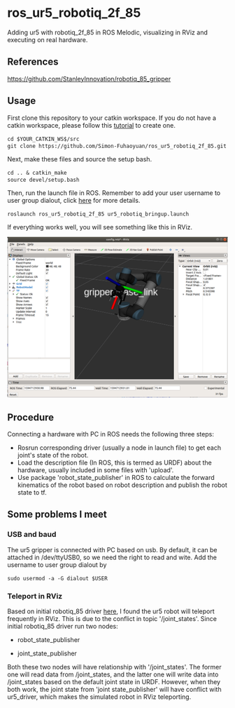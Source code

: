 # ros_ur5_robotiq_2f_85
Adding ur5 with robotiq_2f_85 in ROS Melodic, visualizing in RViz and executing on real hardware.

## References
https://github.com/StanleyInnovation/robotiq_85_gripper


## Usage
First clone this repository to your catkin workspace. If you do not have a catkin workspace, please follow this [tutorial](http://wiki.ros.org/ROS/Tutorials/InstallingandConfiguringROSEnvironment#Create_a_ROS_Workspace) to create one.
```
cd $YOUR_CATKIN_WS$/src
git clone https://github.com/Simon-Fuhaoyuan/ros_ur5_robotiq_2f_85.git
```

Next, make these files and source the setup bash.
```
cd .. & catkin_make
source devel/setup.bash
```

Then, run the launch file in ROS. Remember to add your user username to user group dialout, click [here](https://github.com/Simon-Fuhaoyuan/ros_ur5_robotiq_2f_85#usb-and-baud) for more details.
```
roslaunch ros_ur5_robotiq_2f_85 ur5_robotiq_bringup.launch
```
If everything works well, you will see something like this in RViz.

![UR5 with robotiq_85 in RViz](rviz.png)

## Procedure
Connecting a hardware with PC in ROS needs the following three steps:

* Rosrun corresponding driver (usually a node in launch file) to get each joint's state of the robot.
* Load the description file (In ROS, this is termed as URDF) about the hardware, usually included in some files with 'upload'.
* Use package 'robot_state_publisher' in ROS to calculate the forward kinematics of the robot based on robot description and publish the robot state to tf.

## Some problems I meet

### USB and baud

The ur5 gripper is connected with PC based on usb. By default, it can be attached in /dev/ttyUSB0, so we need the right to read and wite. Add the username to user group dialout by
```
sudo usermod -a -G dialout $USER
```

### Teleport in RViz

Based on initial robotiq_85 driver [here](https://github.com/StanleyInnovation/robotiq_85_gripper/tree/master/robotiq_85_driver), I found the ur5 robot will teleport frequently in RViz. This is due to the conflict in topic '/joint_states'. Since initial robotiq_85 driver run two nodes:

* robot_state_publisher

* joint_state_publisher

Both these two nodes will have relationship with '/joint_states'. The former one will read data from /joint_states, and the latter one will write data into /joint_states based on the default joint state in URDF. However, when they both work, the joint state from 'joint state_publisher' will have conflict with ur5_driver, which makes the simulated robot in RViz teleporting.
